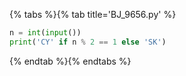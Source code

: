{% tabs %}{% tab title='BJ_9656.py' %}

```py
n = int(input())
print('CY' if n % 2 == 1 else 'SK')
```

{% endtab %}{% endtabs %}
